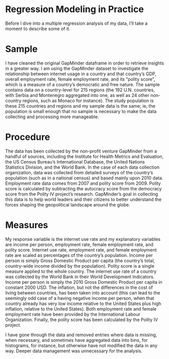 # Regression Modeling in Practice
Before I dive into a multiple regression analysis of my data, I’ll take a moment to describe some of it.

# Sample
I have cleaned the original GapMinder dataframe in order to retrieve insights in a greater way. I am using the GapMinder dataset to investigate the relationship between internet usage in a country and that country’s GDP, overall employment rate, female employment rate, and its “polity score”, which is a measure of a country’s democratic and free nature. The sample contains data on a country-level for 215 regions (the 192 U.N. countries, with Serbia and Montenegro aggregated into one, as well as 24 other non-country regions, such as Monaco for instance). The study population is these 215 countries and regions and my sample data is the same; ie, the population is small enough that no sample is necessary to make the data collecting and processing more manageable.

# Procedure
The data has been collected by the non-profit venture GapMinder from a handful of sources, including the Institute for Health Metrics and Evaluation, the US Census Bureau’s International Database, the United Nations Statistics Division, and the World Bank. In the case of each data collection organization, data was collected from detailed surveys of the country’s population (such as in a national census) and based mainly upon 2010 data. Employment rate data comes from 2007 and polity score from 2009. Polity score is calculated by subtracting the autocracy score from the democracy score from the Polity IV project’s research. GapMinder’s goal in collecting this data is to help world leaders and their citizens to better understand the forces shaping the geopolitical landscape around the globe.

# Measures
My response variable is the internet use rate and my explanatory variables are income per person, employment rate, female employment rate, and polity score. Internet use rate, employment rate, and female employment rate are scaled as percentages of the country’s population. Income per person is simply Gross Domestic Product per capita (the country’s total, country-wide income divided by the population). Polity score is a single measure applied to the whole country. The internet use rate of a country was collected by the World Bank in their World Development Indicators. Income per person is simply the 2010 Gross Domestic Product per capita in constant 2000 USD. The inflation, but not the differences in the cost of living between countries, has been taken into account (this can lead to the seemingly odd case of a having negative income per person, when that country already has very low income relative to the United States plus high inflation, relative to the United States). Both employment rate and female employment rate have been provided by the International Labour Organization. Finally, the polity score has been calculated by the Polity IV project.

I have gone through the data and removed entries where data is missing, when necessary, and sometimes have aggregated data into bins, for histograms, for instance, but otherwise have not modified the data in any way. Deeper data management was unnecessary for the analysis.
